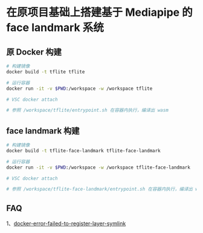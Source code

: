 # 在原项目基础上搭建基于 Mediapipe 的 face landmark 系统

## 原 Docker 构建

```sh
# 构建镜像
docker build -t tflite tflite

# 运行容器
docker run -it -v $PWD:/workspace -w /workspace tflite

# VSC docker attach

# 参照 /workspace/tflite/entrypoint.sh 在容器内执行，编译出 wasm
```

## face landmark 构建

```sh
# 构建镜像
docker build -t tflite-face-landmark tflite-face-landmark

# 运行容器
docker run -it -v $PWD:/workspace -w /workspace tflite-face-landmark

# VSC docker attach

# 参照 /workspace/tflite-face-landmark/entrypoint.sh 在容器内执行，编译出 wasm
```

## FAQ

1、[docker-error-failed-to-register-layer-symlink](https://stackoverflow.com/questions/44942790/docker-error-failed-to-register-layer-symlink)

